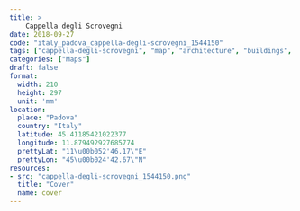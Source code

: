 ```yaml
---
title: > 
    Cappella degli Scrovegni
date: 2018-09-27
code: "italy_padova_cappella-degli-scrovegni_1544150"
tags: ["cappella-degli-scrovegni", "map", "architecture", "buildings", "Padova", "Italy"]
categories: ["Maps"]
draft: false
format:
  width: 210
  height: 297
  unit: 'mm'
location:
  place: "Padova"
  country: "Italy"
  latitude: 45.41185421022377
  longitude: 11.879492927685774
  prettyLat: "11\u00b052'46.17\"E"
  prettyLon: "45\u00b024'42.67\"N"
resources:
- src: "cappella-degli-scrovegni_1544150.png"
  title: "Cover"
  name: cover
---
```


